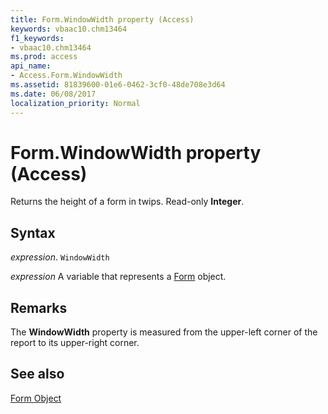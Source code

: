 ```yaml
---
title: Form.WindowWidth property (Access)
keywords: vbaac10.chm13464
f1_keywords:
- vbaac10.chm13464
ms.prod: access
api_name:
- Access.Form.WindowWidth
ms.assetid: 81839600-01e6-0462-3cf0-48de708e3d64
ms.date: 06/08/2017
localization_priority: Normal
---
```



# Form.WindowWidth property (Access)

Returns the height of a form in twips. Read-only  **Integer**.


## Syntax

_expression_. `WindowWidth`

_expression_ A variable that represents a [Form](Access.Form.md) object.


## Remarks

The  **WindowWidth** property is measured from the upper-left corner of the report to its upper-right corner.


## See also


[Form Object](Access.Form.md)

